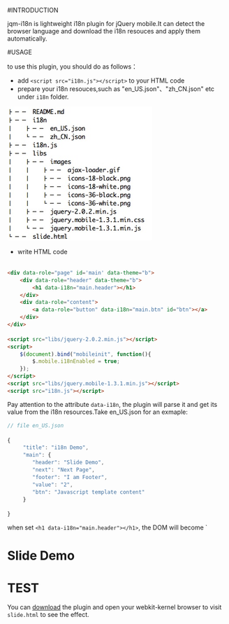 #INTRODUCTION

jqm-i18n is lightweight i18n plugin for jQuery mobile.It can detect the browser language and download the i18n resouces and apply them automatically.


#USAGE

to use this plugin, you should do as follows：

- add `<script src="i18n.js"></script>` to your HTML code
- prepare your i18n resouces,such as "en_US.json"、"zh_CN.json" etc under `i18n` folder. 

![i18n resources](tree.png)

- write HTML code

``` html

<div data-role="page" id='main' data-theme="b">
    <div data-role="header" data-theme="b">
        <h1 data-i18n="main.header"></h1>
    </div>
    <div data-role="content">
		<a data-role="button" data-i18n="main.btn" id="btn"></a>
	</div>
</div>

<script src="libs/jquery-2.0.2.min.js"></script>
<script>
	$(document).bind("mobileinit", function(){
		$.mobile.i18nEnabled = true;
	});
</script>
<script src="libs/jquery.mobile-1.3.1.min.js"></script>
<script src="i18n.js"></script>
```

Pay attention to the attribute `data-i18n`, the plugin will parse it and get its value from the i18n resources.Take en_US.json for an exmaple:

```js
// file en_US.json

{
     "title": "i18n Demo",
	 "main": {
		"header": "Slide Demo",
		"next": "Next Page",
		"footer": "I am Footer",
		"value": "2",
		"btn": "Javascript template content"
	 }

}
```

when set `<h1 data-i18n="main.header"></h1>`, the DOM will become `<h1 data-i18n="main.header">Slide Demo</h1>

# TEST

You can [download](https://github.com/flyingzl/jqm-i18n/archive/master.zip) the plugin and open your webkit-kernel browser to visit `slide.html` to see the effect.

	
		

